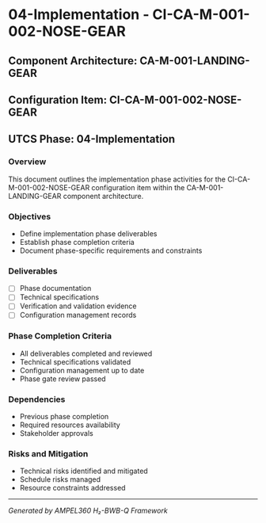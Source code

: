# 04-Implementation - CI-CA-M-001-002-NOSE-GEAR

## Component Architecture: CA-M-001-LANDING-GEAR
## Configuration Item: CI-CA-M-001-002-NOSE-GEAR
## UTCS Phase: 04-Implementation

### Overview
This document outlines the implementation phase activities for the CI-CA-M-001-002-NOSE-GEAR configuration item within the CA-M-001-LANDING-GEAR component architecture.

### Objectives
- Define implementation phase deliverables
- Establish phase completion criteria
- Document phase-specific requirements and constraints

### Deliverables
- [ ] Phase documentation
- [ ] Technical specifications
- [ ] Verification and validation evidence
- [ ] Configuration management records

### Phase Completion Criteria
- All deliverables completed and reviewed
- Technical specifications validated
- Configuration management up to date
- Phase gate review passed

### Dependencies
- Previous phase completion
- Required resources availability
- Stakeholder approvals

### Risks and Mitigation
- Technical risks identified and mitigated
- Schedule risks managed
- Resource constraints addressed

---
*Generated by AMPEL360 H₂-BWB-Q Framework*
